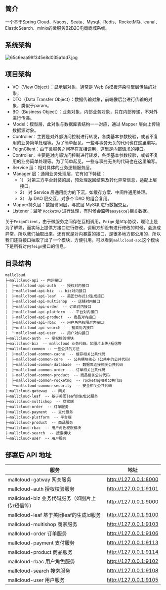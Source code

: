 ## 简介

一个基于Spring Cloud、Nacos、Seata、Mysql、Redis、RocketMQ、canal、ElasticSearch、minio的微服务B2B2C电商商城系统。


## 系统架构

![65c6eaa99f345e8d035a1dd7.jpg](https://s2.loli.net/2024/02/24/eZi43t1ojxcP2sn.jpg)


## 项目架构

- VO（View Object）：显示层对象，通常是 Web 向模板渲染引擎层传输的对象。
- DTO（Data Transfer Object）：数据传输对象，前端像后台进行传输的对象，类似于param。
- BO（Business Object）：业务对象，内部业务对象，只在内部传递，不对外进行传递。
- Model：模型层，此对象与数据库表结构一一对应，通过 Mapper 层向上传输数据源对象。
- Controller：主要是对外部访问控制进行转发，各类基本参数校验，或者不复用的业务简单处理等。为了简单起见，一些与事务无关的代码也在这里编写。
- FeignClient：由于微服务之间存在互相调用，这里是内部请求的接口。
- Controller：主要是对内部访问控制进行转发，各类基本参数校验，或者不复用的业务简单处理等。为了简单起见，一些与事务无关的代码也在这里编写。
- Service 层：相对具体的业务逻辑服务层。
- Manager 层：通用业务处理层，它有如下特征：
  - 1） 对第三方平台封装的层，预处理返回结果及转化异常信息，适配上层接口。
  - 2） 对 Service 层通用能力的下沉，如缓存方案、中间件通用处理。
  - 3） 与 DAO 层交互，对多个 DAO 的组合复用。
- Mapper持久层：数据访问层，与底层 MySQL进行数据交互。
- Listener：监听 `RocketMQ` 进行处理，有时候会监听`easyexcel`相关数据。

关于`FeignClient`，由于微服务之间存在互相调用，`Feign` 是http协议，理论上是为了解耦，而实际上提供方接口进行修改，调用方却没有进行修改的时候，会造成异常，所以我们抽取出来。还有就是对内暴露的接口，是很多地方都公用的，所以我们还将接口抽取了出了一个模块，方便引用。可以看到`mallcloud-api`这个模块下是所有对内`feign`接口的信息。

## 目录结构

```
mallcloud
├─mallcloud-api -- 内网接口
│  ├─mallcloud-api-auth  -- 授权对内接口
│  ├─mallcloud-api-biz  -- biz对内接口
│  ├─mallcloud-api-leaf  -- 美团分布式id生成接口
│  ├─mallcloud-api-multishop  -- 店铺对内接口
│  ├─mallcloud-api-order  -- 订单对内接口
│  ├─mallcloud-api-platform  -- 平台对内接口
│  ├─mallcloud-api-product  -- 商品对内接口
│  ├─mallcloud-api-rbac  -- 用户角色权限对内接口
│  ├─mallcloud-api-search  -- 搜索对内接口
│  └─mallcloud-api-user  -- 用户对内接口
├─mallcloud-auth  -- 授权校验模块
├─mallcloud-biz  -- mallcloud 业务代码。如图片上传/短信等
├─mallcloud-common -- 一些公共的方法
│  ├─mallcloud-common-cache  -- 缓存相关公共代码
│  ├─mallcloud-common-core  -- 公共模块核心（公共中的公共代码）
│  ├─mallcloud-common-database  -- 数据库连接相关公共代码
│  ├─mallcloud-common-order  -- 订单相关公共代码
│  ├─mallcloud-common-product  -- 商品相关公共代码
│  ├─mallcloud-common-rocketmq  -- rocketmq相关公共代码
│  └─mallcloud-common-security  -- 安全相关公共代码
├─mallcloud-gateway  -- 网关
├─mallcloud-leaf  -- 基于美团leaf的生成id服务
├─mallcloud-multishop  -- 商家端
├─mallcloud-order  -- 订单服务
├─mallcloud-payment  -- 支付服务
├─mallcloud-platform  -- 平台端
├─mallcloud-product  -- 商品服务
├─mallcloud-rbac  -- 用户角色权限模块
├─mallcloud-search  -- 搜索模块
└─mallcloud-user  -- 用户服务
```

## 部署后 API 地址

| 服务                                                 | 地址                    |
| ---------------------------------------------------- |-----------------------|
| mallcloud-gatway 网关服务                           | http://127.0.0.1:8000 |
| mallcloud-auth  授权校验服务                        | http://127.0.0.1:9101 |
| mallcloud-biz     业务代码服务（如图片上传/短信等） | http://127.0.0.1:9000 |
| mallcloud-leaf   基于美团leaf的生成id服务           | http://127.0.0.1:9100 |
| mallcloud-multishop 商家服务                        | http://127.0.0.1:9103 |
| mallcloud-order         订单服务                    | http://127.0.0.1:9106 |
| mallcloud-payment   支付服务                        | http://127.0.0.1:9113 |
| mallcloud-product    商品服务                       | http://127.0.0.1:9114 |
| mallcloud-rbac          用户角色服务                | http://127.0.0.1:9102 |
| mallcloud-search      搜索服务                      | http://127.0.0.1:9108 |
| mallcloud-user          用户服务                    | http://127.0.0.1:9105 |

